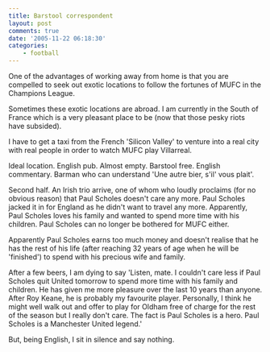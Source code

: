 ```yaml
---
title: Barstool correspondent
layout: post
comments: true
date: '2005-11-22 06:18:30'
categories:
    - football
---
```

One of the advantages of working away from home is that you are
compelled to seek out exotic locations to follow the fortunes of MUFC
in the Champions League.

Sometimes these exotic locations are abroad. I am currently in the
South of France which is a very pleasant place to be (now that those
pesky riots have subsided).

I have to get a taxi from the French 'Silicon Valley' to venture into
a real city with real people in order to watch MUFC play Villarreal.

Ideal location. English pub. Almost empty. Barstool free. English
commentary. Barman who can understand 'Une autre bier, s'il' vous
plait'.

Second half. An Irish trio arrive, one of whom who loudly proclaims
(for no obvious reason) that Paul Scholes doesn't care any more. Paul
Scholes jacked it in for England as he didn't want to travel any more.
Apparently, Paul Scholes loves his family and wanted to spend more
time with his children. Paul Scholes can no longer be bothered for
MUFC either.

Apparently Paul Scholes earns too much money and doesn't realise that
he has the rest of his life (after reaching 32 years of age when he
will be 'finished') to spend with his precious wife and family.

After a few beers, I am dying to say 'Listen, mate. I couldn't care
less if Paul Scholes quit United tomorrow to spend more time with his
family and children. He has given me more pleasure over the last 10
years than anyone. After Roy Keane, he is probably my favourite
player. Personally, I think he might well walk out and offer to play
for Oldham free of charge for the rest of the season but I really
don't care. The fact is Paul Scholes is a hero. Paul Scholes is a
Manchester United legend.'

But, being English, I sit in silence and say nothing.
